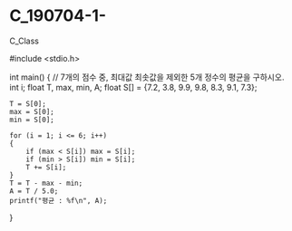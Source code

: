 # C_190704-1-
C_Class



#include <stdio.h>

int main()
{
    // 7개의 점수 중, 최대값 최솟값을 제외한 5개 정수의 평균을 구하시오.
  int i;
  float T, max, min, A;
	float S[] = {7.2, 3.8, 9.9, 9.8, 8.3, 9.1, 7.3};

	T = S[0];
	max = S[0];
	min = S[0];

    for (i = 1; i <= 6; i++)
    {
		if (max < S[i]) max = S[i];
		if (min > S[i]) min = S[i];
		T += S[i];
    }
	T = T - max - min;
	A = T / 5.0;
	printf("평균 : %f\n", A);
}
